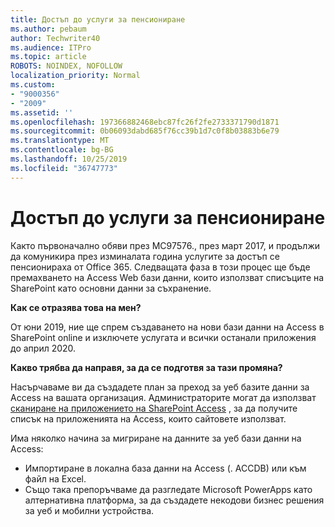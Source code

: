 ```yaml
---
title: Достъп до услуги за пенсиониране
ms.author: pebaum
author: Techwriter40
ms.audience: ITPro
ms.topic: article
ROBOTS: NOINDEX, NOFOLLOW
localization_priority: Normal
ms.custom:
- "9000356"
- "2009"
ms.assetid: ''
ms.openlocfilehash: 197366882468ebc87fc26f2fe2733371790d1871
ms.sourcegitcommit: 0b06093dabd685f76cc39b1d7c0f8b03883b6e79
ms.translationtype: MT
ms.contentlocale: bg-BG
ms.lasthandoff: 10/25/2019
ms.locfileid: "36747773"
---
```

# <a name="access-services-retirement"></a>Достъп до услуги за пенсиониране

Както първоначално обяви през MC97576., през март 2017, и продължи да комуникира през изминалата година услугите за достъп се пенсионираха от Office 365. Следващата фаза в този процес ще бъде премахването на Access Web бази данни, които използват списъците на SharePoint като основни данни за съхранение.

**Как се отразява това на мен?**

От юни 2019, ние ще спрем създаването на нови бази данни на Access в SharePoint online и изключете услугата и всички останали приложения до април 2020.

**Какво трябва да направя, за да се подготвя за тази промяна?**

Насърчаваме ви да създадете план за преход за уеб базите данни за Access на вашата организация. Администраторите могат да използват [сканиране на приложението на SharePoint Access](https://github.com/SharePoint/PnP-Tools/tree/master/Solutions/SharePoint.AccessApp.Scanner) , за да получите списък на приложенията на Access, които сайтовете използват.

Има няколко начина за мигриране на данните за уеб бази данни на Access:

- Импортиране в локална база данни на Access (. ACCDB) или към файл на Excel.
- Също така препоръчваме да разгледате Microsoft PowerApps като алтернативна платформа, за да създадете некодови бизнес решения за уеб и мобилни устройства.
